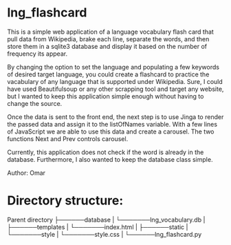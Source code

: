 # lng_flashcard

This is a simple web application of a language vocabulary flash card that pull data from Wikipedia, brake each line, separate the words, and then store them in a sqlite3 database and display it based on the number of frequency its appear.

By changing the option to set the language and populating a few keywords of desired target language, you could create a flashcard to practice the vacabulary of any language that is supported under Wikipedia. Sure, I could have used Beautifulsoup or any other scrapping tool and target any website, but I wanted to keep this application simple enough without having to change the source.

Once the data is sent to the front end, the next step is to use Jinga to render the passed data and assign it to the listOfNames variable. With a few lines of JavaScript we are able to use this data and create a carousel. The two functions Next and Prev controls carousel.    

Currently, this application does not check if the word is already in the database. Furthermore, I also wanted to keep the database class simple. 

Author: Omar

# Directory structure:
Parent directory
   ├──────database
   |       └───────lng_vocabulary.db
   |
   ├──────templates
   |       └───────index.html
   |
   ├──────static
   |       └───────style
   |                └───────style.css
   |
   └──────lng_flashcard.py
                    


